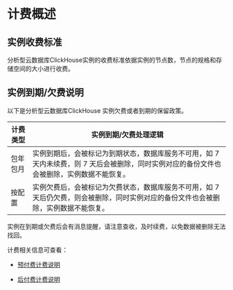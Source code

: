 # 计费概述
## 实例收费标准
分析型云数据库ClickHouse实例的收费标准依据实例的节点数，节点的规格和存储空间的大小进行收费。

## 实例到期/欠费说明
以下是分析型云数据库ClickHouse 实例欠费或者到期的保留政策。

|计费类型|实例到期/欠费处理逻辑|
|---|---|
|包年包月|实例到期后，会被标记为到期状态，数据库服务不可用，如 7 天内未续费，则 7 天后会被删除，同时实例对应的备份文件也会被删除，实例数据不能恢复。|
|按配置|实例欠费后，会被标记为欠费状态，数据库服务不可用，如 7 天后仍欠费，则会被删除，同时实例对应的备份文件也会被删除，实例数据不能恢复。|

实例在到期或欠费后会有消息提醒，请注意查收，及时续费，以免数据被删除无法找回。

计费相关信息可查看：

- [预付费计费说明](../../../Finance/Billing/Billing-method/Prepay.md) 

- [后付费计费说明](../../../Finance/Billing/Billing-method/Postpay.md) 
